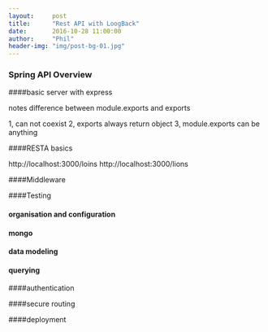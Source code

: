 ```yaml
---
layout:     post
title:      "Rest API with LoogBack"
date:       2016-10-28 11:00:00
author:     "Phil"
header-img: "img/post-bg-01.jpg"
---
```


### Spring API Overview


####basic server with express

notes
difference between module.exports and exports

1, can not coexist
2, exports always return object
3, module.exports can be anything

####RESTA basics

http://localhost:3000/loins
http://localhost:3000/lions

####Middleware

####Testing

#### organisation and configuration

#### mongo

#### data modeling

#### querying

####authentication

####secure routing

####deployment

